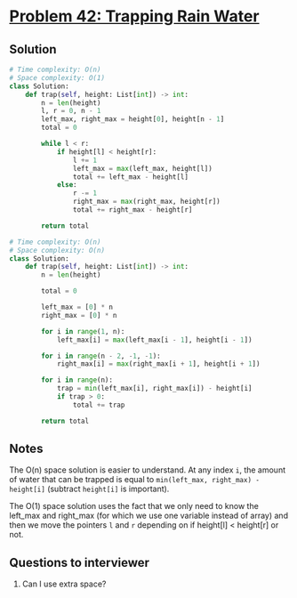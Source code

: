 # [Problem 42: Trapping Rain Water](https://leetcode.com/problems/trapping-rain-water/)

## Solution

```py
# Time complexity: O(n)
# Space complexity: O(1)
class Solution:
    def trap(self, height: List[int]) -> int:
        n = len(height)
        l, r = 0, n - 1
        left_max, right_max = height[0], height[n - 1]
        total = 0

        while l < r:
            if height[l] < height[r]:
                l += 1
                left_max = max(left_max, height[l])
                total += left_max - height[l]
            else:
                r -= 1
                right_max = max(right_max, height[r])
                total += right_max - height[r]

        return total

# Time complexity: O(n)
# Space complexity: O(n)
class Solution:
    def trap(self, height: List[int]) -> int:
        n = len(height)

        total = 0

        left_max = [0] * n
        right_max = [0] * n

        for i in range(1, n):
            left_max[i] = max(left_max[i - 1], height[i - 1])

        for i in range(n - 2, -1, -1):
            right_max[i] = max(right_max[i + 1], height[i + 1])

        for i in range(n):
            trap = min(left_max[i], right_max[i]) - height[i]
            if trap > 0:
                total += trap

        return total
```

## Notes

The O(n) space solution is easier to understand. At any index `i`, the amount of water that can be trapped is equal to `min(left_max, right_max) - height[i]` (subtract `height[i]` is important).

The O(1) space solution uses the fact that we only need to know the left_max and right_max (for which we use one variable instead of array) and then we move the pointers `l` and `r` depending on if height[l] < height[r] or not.

## Questions to interviewer

1. Can I use extra space?
